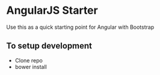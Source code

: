 # AngularJS Starter

Use this as a quick starting point for Angular with Bootstrap

## To setup development

* Clone repo
* bower install